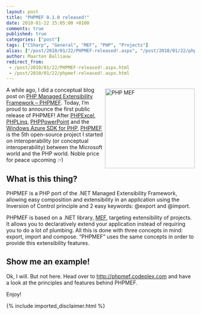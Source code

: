 ```yaml
---
layout: post
title: "PHPMEF 0.1.0 released!"
date: 2010-01-22 15:05:00 +0100
comments: true
published: true
categories: ["post"]
tags: ["CSharp", "General", "MEF", "PHP", "Projects"]
alias: ["/post/2010/01/22/PHPMEF-released!.aspx", "/post/2010/01/22/phpmef-released!.aspx"]
author: Maarten Balliauw
redirect_from:
 - /post/2010/01/22/PHPMEF-released!.aspx.html
 - /post/2010/01/22/phpmef-released!.aspx.html
---
```

<p><a href="http://phpmef.codeplex.com"><img style="border-bottom: 0px; border-left: 0px; margin: 5px 0px 5px 5px; display: inline; border-top: 0px; border-right: 0px" title="PHP MEF" border="0" alt="PHP MEF" align="right" src="/images/image%5B1%5D.png" width="240" height="213" /></a> A while ago, I did a conceptual blog post on <a href="/post/2009/12/02/PHP-Managed-Extensibility-Framework-e28093-PHPMEF.aspx">PHP Managed Extensibility Framework – PHPMEF</a>. Today, I’m proud to announce the first public release of PHPMEF! After <a href="http://www.phpexcel.net" target="_blank">PHPExcel</a>, <a href="http://www.phplinq.net" target="_blank">PHPLinq</a>, <a href="http://www.phppowerpoint.net" target="_blank">PHPPowerPoint</a> and the <a href="http://phpazure.codeplex.com" target="_blank">Windows Azure SDK for PHP</a>, <a href="http://phpmef.codeplex.com" target="_blank">PHPMEF</a> is the 5th open-source project I started on interoperability (or conceptual interoperability) between the Microsoft world and the PHP world. Noble price for peace upcoming :-)</p>  <h2>What is this thing?</h2>  <p>PHPMEF is a PHP port of the .NET Managed Extensibility Framework, allowing easy composition and extensibility in an application using the Inversion of Control principle and 2 easy keywords: @export and @import.</p>  <p>PHPMEF is based on a .NET library, <a href="http://mef.codeplex.com">MEF</a>, targeting extensibility of projects. It allows you to declaratively extend your application instead of requiring you to do a lot of plumbing. All this is done with three concepts in mind: export, import and compose. “PHPMEF” uses the same concepts in order to provide this extensibility features.</p>  <h2>Show me an example!</h2>  <p>Ok, I will. But not here. Head over to <a href="http://phpmef.codeplex.com">http://phpmef.codeplex.com</a> and have a look at the principles and features behind PHPMEF.</p>  <p>Enjoy!</p>
{% include imported_disclaimer.html %}
